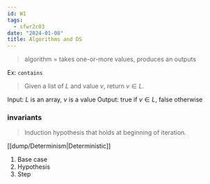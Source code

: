 ```yaml
---
id: W1
tags:
  - sfwr2c03
date: "2024-01-08"
title: Algorithms and DS
---
```


> algorithm = takes one-or-more values, produces an outputs

Ex: `contains`

> Given a list of $L$ and value $v$, return $v \in L.$

Input: $L$ is an array, $v$ is a value
Output: true if $v \in L$, false otherwise

### invariants

> Induction hypothesis that holds at beginning of iteration.

[[dump/Determinism|Deterministic]]

1. Base case
2. Hypothesis
3. Step
